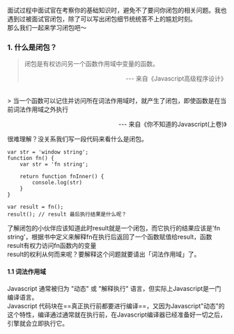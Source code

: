 面试过程中面试官在考察你的基础知识时，避免不了要问你闭包的相关问题。我也遇到过被面试官闭包，除了可以写出闭包细节统统答不上的尴尬时刻。
<br/>
那么我们一起来学习闭包吧～


### 1. 什么是闭包？

> 闭包是有权访问另一个函数作用域中变量的函数。<p style="text-align:right">--- 来自《Javascript高级程序设计》</p>
<br/>
> 当一个函数可以记住并访问所在词法作用域时，就产生了闭包，即使函数是在当前词法作用域之外执行<p style="text-align:right">--- 来自《你不知道的Javascript(上卷)》</p>

很难理解？没关系我们写一段代码来看什么是闭包。

```
var str = 'window string';
function fn() {
    var str = 'fn string';
    
    return function fnInner() {
        console.log(str)
    }
}

var result = fn();
result(); // result 最后执行结果是什么呢？

```

了解闭包的小伙伴应该知道此时result就是一个闭包，而它执行的结果应该是'fn string'，根据书中定义来解释fn在执行后返回了一个函数赋值给result，函数result有权力访问fn函数内的变量<br/>
result的权利从何而来呢？要解释这个问题就要请出「词法作用域」了。

#### 1.1 词法作用域

Javascript 通常被归为 "动态" 或 "解释执行" 语言，但实际上Javascript是一门编译语言。<br/>
Javascript 代码块在==真正执行前都要进行编译==，又因为Javascript"动态"的这个特性，编译通过通常就在执行前，在Javascript编译器已经准备好一切之后，引擎就会立即执行它。














